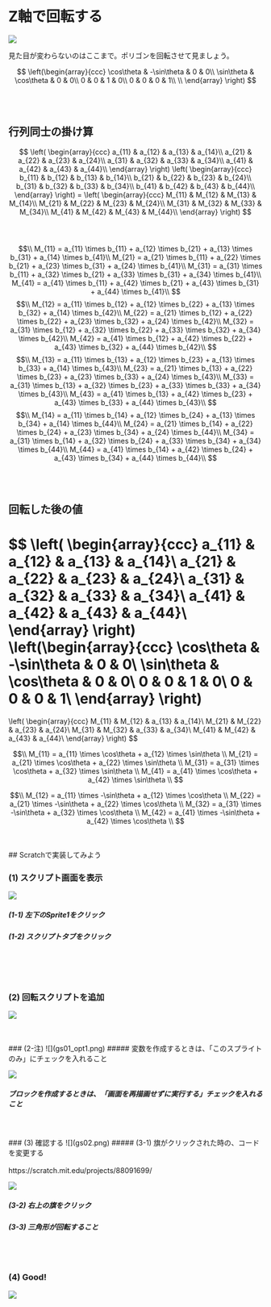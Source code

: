 # Z軸で回転する

![](about.png)

見た目が変わらないのはここまで。ポリゴンを回転させて見ましょう。


$$ 
\left(\begin{array}{ccc}
\cos\theta & -\sin\theta & 0 & 0\\
\sin\theta & \cos\theta & 0 & 0\\
0 & 0 & 1 & 0\\
0 & 0 & 0 & 1\\
\\
\end{array}
\right)
$$

<br>
<br>

## 行列同士の掛け算
$$ 
\left(
  \begin{array}{ccc}
    a_{11} & a_{12} & a_{13} & a_{14}\\
    a_{21} & a_{22} & a_{23} & a_{24}\\
    a_{31} & a_{32} & a_{33} & a_{34}\\
    a_{41} & a_{42} & a_{43} & a_{44}\\
  \end{array}
\right)
\left(
\begin{array}{ccc}
    b_{11} & b_{12} & b_{13} & b_{14}\\
    b_{21} & b_{22} & b_{23} & b_{24}\\
    b_{31} & b_{32} & b_{33} & b_{34}\\
    b_{41} & b_{42} & b_{43} & b_{44}\\
\end{array}
\right) =
\left(
\begin{array}{ccc}
M_{11} & M_{12} & M_{13} & M_{14}\\
M_{21} & M_{22} & M_{23} & M_{24}\\
M_{31} & M_{32} & M_{33} & M_{34}\\
M_{41} & M_{42} & M_{43} & M_{44}\\
\end{array}
\right)
$$
<br>
<br>

$$\\
M_{11} = a_{11} \times b_{11} + a_{12} \times b_{21} + a_{13} \times b_{31} + a_{14} \times b_{41}\\
M_{21} = a_{21} \times b_{11} + a_{22} \times b_{21} + a_{23} \times b_{31} + a_{24} \times b_{41}\\
M_{31} = a_{31} \times b_{11} + a_{32} \times b_{21} + a_{33} \times b_{31} + a_{34} \times b_{41}\\
M_{41} = a_{41} \times b_{11} + a_{42} \times b_{21} + a_{43} \times b_{31} + a_{44} \times b_{41}\\
$$
$$\\
M_{12} = a_{11} \times b_{12} + a_{12} \times b_{22} + a_{13} \times b_{32} + a_{14} \times b_{42}\\
M_{22} = a_{21} \times b_{12} + a_{22} \times b_{22} + a_{23} \times b_{32} + a_{24} \times b_{42}\\
M_{32} = a_{31} \times b_{12} + a_{32} \times b_{22} + a_{33} \times b_{32} + a_{34} \times b_{42}\\
M_{42} = a_{41} \times b_{12} + a_{42} \times b_{22} + a_{43} \times b_{32} + a_{44} \times b_{42}\\
$$
$$\\
M_{13} = a_{11} \times b_{13} + a_{12} \times b_{23} + a_{13} \times b_{33} + a_{14} \times b_{43}\\
M_{23} = a_{21} \times b_{13} + a_{22} \times b_{23} + a_{23} \times b_{33} + a_{24} \times b_{43}\\
M_{33} = a_{31} \times b_{13} + a_{32} \times b_{23} + a_{33} \times b_{33} + a_{34} \times b_{43}\\
M_{43} = a_{41} \times b_{13} + a_{42} \times b_{23} + a_{43} \times b_{33} + a_{44} \times b_{43}\\
$$
$$\\
M_{14} = a_{11} \times b_{14} + a_{12} \times b_{24} + a_{13} \times b_{34} + a_{14} \times b_{44}\\
M_{24} = a_{21} \times b_{14} + a_{22} \times b_{24} + a_{23} \times b_{34} + a_{24} \times b_{44}\\
M_{34} = a_{31} \times b_{14} + a_{32} \times b_{24} + a_{33} \times b_{34} + a_{34} \times b_{44}\\
M_{44} = a_{41} \times b_{14} + a_{42} \times b_{24} + a_{43} \times b_{34} + a_{44} \times b_{44}\\
$$

<br>
<br>

## 回転した後の値
$$ 
\left(
  \begin{array}{ccc}
    a_{11} & a_{12} & a_{13} & a_{14}\\
    a_{21} & a_{22} & a_{23} & a_{24}\\
    a_{31} & a_{32} & a_{33} & a_{34}\\
    a_{41} & a_{42} & a_{43} & a_{44}\\
  \end{array}
\right)
\left(\begin{array}{ccc}
\cos\theta & -\sin\theta & 0 & 0\\
\sin\theta & \cos\theta & 0 & 0\\
0 & 0 & 1 & 0\\
0 & 0 & 0 & 1\\
\end{array}
\right)
=
\left(
  \begin{array}{ccc}
    M_{11} & M_{12} & a_{13} & a_{14}\\
    M_{21} & M_{22} & a_{23} & a_{24}\\
    M_{31} & M_{32} & a_{33} & a_{34}\\
    M_{41} & M_{42} & a_{43} & a_{44}\\
  \end{array}
\right)
$$

$$\\
M_{11} = a_{11} \times \cos\theta + a_{12} \times \sin\theta \\
M_{21} = a_{21} \times \cos\theta + a_{22} \times \sin\theta \\
M_{31} = a_{31} \times \cos\theta + a_{32} \times \sin\theta \\
M_{41} = a_{41} \times \cos\theta + a_{42} \times \sin\theta \\
$$

$$\\
M_{12} = a_{11} \times -\sin\theta + a_{12} \times \cos\theta \\
M_{22} = a_{21} \times -\sin\theta + a_{22} \times \cos\theta \\
M_{32} = a_{31} \times -\sin\theta + a_{32} \times \cos\theta \\
M_{42} = a_{41} \times -\sin\theta + a_{42} \times \cos\theta \\
$$

<br>
<br>
## Scratchで実装してみよう

### (1) スクリプト画面を表示
![](g01.png)
##### (1-1) 左下のSprite1をクリック
##### (1-2) スクリプトタブをクリック

<br>
<br>
<br>

### (2) 回転スクリプトを追加
![](gs01.png)

<br>
<br>
### (2-注) 
![](gs01_opt1.png)
##### 変数を作成するときは、「このスプライトのみ」にチェックを入れること


![](gs01_opt2.png)
##### ブロックを作成するときは、「画面を再描画せずに実行する」チェックを入れること

<br>
<br>
### (3) 確認する
![](gs02.png)
##### (3-1) 旗がクリックされた時の、コードを変更する

<br>
<br>
https://scratch.mit.edu/projects/88091699/

![](gc01.png)

##### (3-2) 右上の旗をクリック
##### (3-3) 三角形が回転すること

<br>
<br>

### (4) Good!
![](../good.png)





